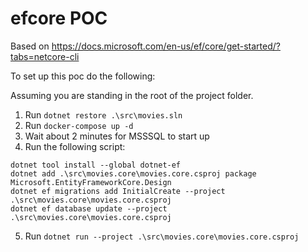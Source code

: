 # efcore POC

Based on https://docs.microsoft.com/en-us/ef/core/get-started/?tabs=netcore-cli

To set up this poc do the following:

Assuming you are standing in the root of the project folder.

1. Run `dotnet restore .\src\movies.sln`
2. Run `docker-compose up -d`
3. Wait about 2 minutes for MSSSQL to start up
4. Run the following script:
```
dotnet tool install --global dotnet-ef
dotnet add .\src\movies.core\movies.core.csproj package Microsoft.EntityFrameworkCore.Design
dotnet ef migrations add InitialCreate --project .\src\movies.core\movies.core.csproj
dotnet ef database update --project .\src\movies.core\movies.core.csproj
```
5. Run `dotnet run --project .\src\movies.core\movies.core.csproj`